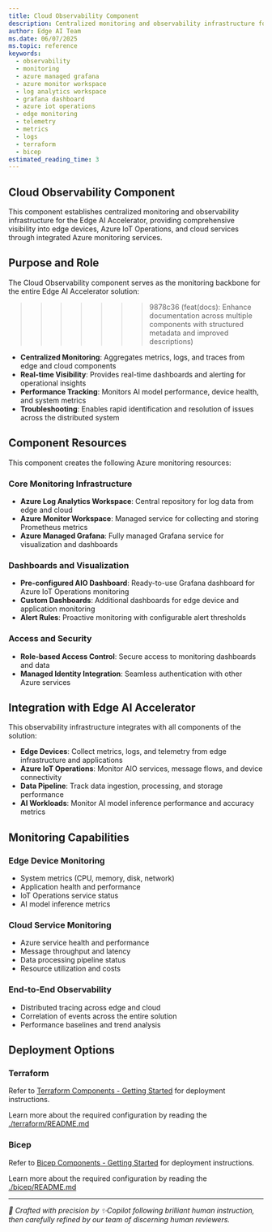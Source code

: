 ```yaml
---
title: Cloud Observability Component
description: Centralized monitoring and observability infrastructure for the Edge AI Accelerator using Azure Managed Grafana, Azure Monitor, and Log Analytics for comprehensive edge-to-cloud visibility
author: Edge AI Team
ms.date: 06/07/2025
ms.topic: reference
keywords:
  - observability
  - monitoring
  - azure managed grafana
  - azure monitor workspace
  - log analytics workspace
  - grafana dashboard
  - azure iot operations
  - edge monitoring
  - telemetry
  - metrics
  - logs
  - terraform
  - bicep
estimated_reading_time: 3
---
```


## Cloud Observability Component

This component establishes centralized monitoring and observability infrastructure for the Edge AI Accelerator, providing comprehensive visibility into edge devices, Azure IoT Operations, and cloud services through integrated Azure monitoring services.

## Purpose and Role

The Cloud Observability component serves as the monitoring backbone for the entire Edge AI Accelerator solution:
>>>>>>> 9878c36 (feat(docs): Enhance documentation across multiple components with structured metadata and improved descriptions)

- **Centralized Monitoring**: Aggregates metrics, logs, and traces from edge and cloud components
- **Real-time Visibility**: Provides real-time dashboards and alerting for operational insights
- **Performance Tracking**: Monitors AI model performance, device health, and system metrics
- **Troubleshooting**: Enables rapid identification and resolution of issues across the distributed system

## Component Resources

This component creates the following Azure monitoring resources:

### Core Monitoring Infrastructure

- **Azure Log Analytics Workspace**: Central repository for log data from edge and cloud
- **Azure Monitor Workspace**: Managed service for collecting and storing Prometheus metrics
- **Azure Managed Grafana**: Fully managed Grafana service for visualization and dashboards

### Dashboards and Visualization

- **Pre-configured AIO Dashboard**: Ready-to-use Grafana dashboard for Azure IoT Operations monitoring
- **Custom Dashboards**: Additional dashboards for edge device and application monitoring
- **Alert Rules**: Proactive monitoring with configurable alert thresholds

### Access and Security

- **Role-based Access Control**: Secure access to monitoring dashboards and data
- **Managed Identity Integration**: Seamless authentication with other Azure services

## Integration with Edge AI Accelerator

This observability infrastructure integrates with all components of the solution:

- **Edge Devices**: Collect metrics, logs, and telemetry from edge infrastructure and applications
- **Azure IoT Operations**: Monitor AIO services, message flows, and device connectivity
- **Data Pipeline**: Track data ingestion, processing, and storage performance
- **AI Workloads**: Monitor AI model inference performance and accuracy metrics

## Monitoring Capabilities

### Edge Device Monitoring

- System metrics (CPU, memory, disk, network)
- Application health and performance
- IoT Operations service status
- AI model inference metrics

### Cloud Service Monitoring

- Azure service health and performance
- Message throughput and latency
- Data processing pipeline status
- Resource utilization and costs

### End-to-End Observability

- Distributed tracing across edge and cloud
- Correlation of events across the entire solution
- Performance baselines and trend analysis

## Deployment Options

### Terraform

Refer to [Terraform Components - Getting Started](../README.md#terraform-components---getting-started) for deployment instructions.

Learn more about the required configuration by reading the [./terraform/README.md](./terraform/README.md)

### Bicep

Refer to [Bicep Components - Getting Started](../README.md#bicep-components---getting-started) for deployment instructions.

Learn more about the required configuration by reading the [./bicep/README.md](./bicep/README.md)

---

<!-- markdownlint-disable MD036 -->
*🤖 Crafted with precision by ✨Copilot following brilliant human instruction,
then carefully refined by our team of discerning human reviewers.*
<!-- markdownlint-enable MD036 -->
